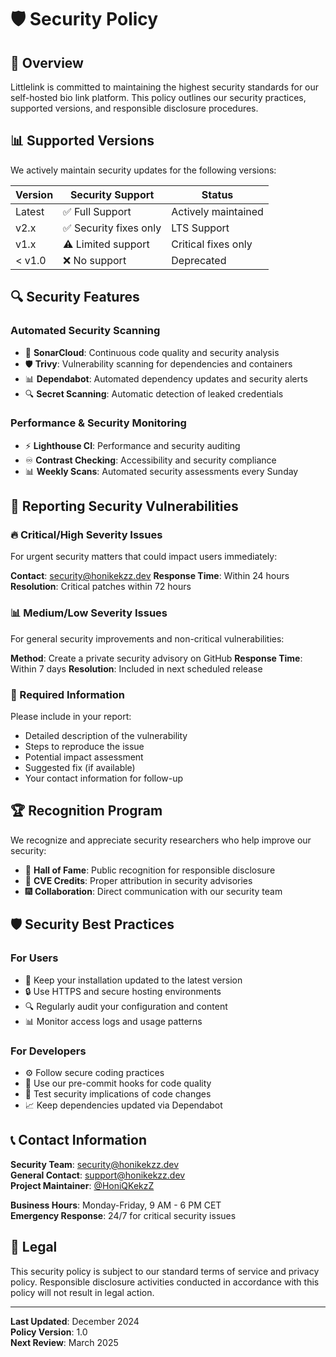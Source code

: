 # 🛡️ Security Policy

## 📜 Overview

Littlelink is committed to maintaining the highest security standards for our self-hosted bio link platform. This policy outlines our security practices, supported versions, and responsible disclosure procedures.

## 📊 Supported Versions

We actively maintain security updates for the following versions:

| Version | Security Support | Status |
| ------- | ---------------- | ------ |
| Latest  | ✅ Full Support | Actively maintained |
| v2.x    | ✅ Security fixes only | LTS Support |
| v1.x    | ⚠️ Limited support | Critical fixes only |
| < v1.0  | ❌ No support | Deprecated |

## 🔍 Security Features

### Automated Security Scanning
- 🤖 **SonarCloud**: Continuous code quality and security analysis
- 🛡️ **Trivy**: Vulnerability scanning for dependencies and containers
- 📊 **Dependabot**: Automated dependency updates and security alerts
- 🔍 **Secret Scanning**: Automatic detection of leaked credentials

### Performance & Security Monitoring
- ⚡ **Lighthouse CI**: Performance and security auditing
- ♾️ **Contrast Checking**: Accessibility and security compliance
- 📊 **Weekly Scans**: Automated security assessments every Sunday

## 📧 Reporting Security Vulnerabilities

### 🔥 Critical/High Severity Issues
For urgent security matters that could impact users immediately:

**Contact**: [security@honikekzz.dev](mailto:security@honikekzz.dev)
**Response Time**: Within 24 hours
**Resolution**: Critical patches within 72 hours

### 📊 Medium/Low Severity Issues
For general security improvements and non-critical vulnerabilities:

**Method**: Create a private security advisory on GitHub
**Response Time**: Within 7 days
**Resolution**: Included in next scheduled release

### 📄 Required Information
Please include in your report:
- Detailed description of the vulnerability
- Steps to reproduce the issue
- Potential impact assessment
- Suggested fix (if available)
- Your contact information for follow-up

## 🏆 Recognition Program

We recognize and appreciate security researchers who help improve our security:

- 🏅 **Hall of Fame**: Public recognition for responsible disclosure
- 📝 **CVE Credits**: Proper attribution in security advisories
- 🎆 **Collaboration**: Direct communication with our security team

## 🛡️ Security Best Practices

### For Users
- 🔄 Keep your installation updated to the latest version
- 🔒 Use HTTPS and secure hosting environments
- 🔍 Regularly audit your configuration and content
- 📊 Monitor access logs and usage patterns

### For Developers
- ⚙️ Follow secure coding practices
- 📝 Use our pre-commit hooks for code quality
- 🚀 Test security implications of code changes
- 📈 Keep dependencies updated via Dependabot

## 📞 Contact Information

**Security Team**: security@honikekzz.dev  
**General Contact**: support@honikekzz.dev  
**Project Maintainer**: [@HoniQKekzZ](https://github.com/HoniQKekzZ)

**Business Hours**: Monday-Friday, 9 AM - 6 PM CET  
**Emergency Response**: 24/7 for critical security issues

## 📜 Legal

This security policy is subject to our standard terms of service and privacy policy. Responsible disclosure activities conducted in accordance with this policy will not result in legal action.

---

**Last Updated**: December 2024  
**Policy Version**: 1.0  
**Next Review**: March 2025
